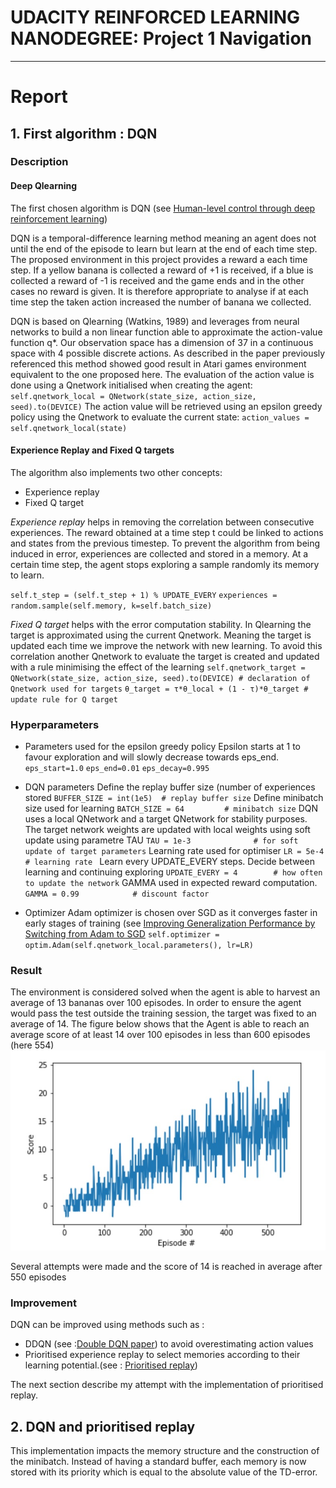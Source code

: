 

# UDACITY REINFORCED LEARNING NANODEGREE: Project 1 Navigation  
---
# Report

  
## 1. First algorithm : DQN  

### Description

#### Deep Qlearning
The first chosen algorithm is DQN (see [Human-level control through deep reinforcement learning](https://storage.googleapis.com/deepmind-media/dqn/DQNNaturePaper.pdf))

DQN is a temporal-difference learning method meaning an agent does not until the end of the episode to learn but learn at the end of each time step. The proposed environment in this project provides a reward a each time step. If a yellow banana is collected a reward of +1 is received, if a blue is collected a reward of -1 is received and the game ends and in the other cases no reward is given. 
It is therefore appropriate to analyse if at each time step the taken action  increased the number of banana we collected.

DQN is based on Qlearning (Watkins, 1989) and leverages from neural networks to build a non linear function able to approximate the action-value function q*. Our observation space has a dimension of 37 in a continuous space with 4 possible discrete actions. As described in the paper previously referenced this method showed good result in Atari games environment equivalent to the one proposed here. 
The evaluation of the action value is done using a Qnetwork initialised when creating the agent:
`self.qnetwork_local = QNetwork(state_size, action_size, seed).to(DEVICE)`
The action value will be retrieved using an epsilon greedy policy using the Qnetwork to evaluate the current state:
`action_values = self.qnetwork_local(state)`

#### Experience Replay and Fixed Q targets
The algorithm also implements two other concepts:
* Experience replay
* Fixed Q target

*Experience replay* helps in removing the correlation between consecutive experiences. The reward obtained at a time step t could be linked to actions and states from the previous timestep. To prevent the algorithm from being induced in error, experiences are collected and stored in a memory. At a certain time step, the agent stops exploring a sample randomly its memory to learn.

`self.t_step = (self.t_step + 1) % UPDATE_EVERY`
`experiences = random.sample(self.memory, k=self.batch_size)`

*Fixed Q target* helps with the error computation stability. In Qlearning the target is approximated using the current Qnetwork. Meaning the target is updated each time we improve the network with new learning.  To avoid this correlation another Qnetwork to evaluate the target is created and updated with a rule minimising the effect of the learning
`self.qnetwork_target = QNetwork(state_size, action_size, seed).to(DEVICE) # declaration of Qnetwork used for targets`
`θ_target = τ*θ_local + (1 - τ)*θ_target # update rule for Q target`

### Hyperparameters

* Parameters used for the epsilon greedy policy
Epsilon starts at 1 to favour exploration and will slowly decrease towards eps_end. 
 `eps_start=1.0` 
`eps_end=0.01`
`eps_decay=0.995`

* DQN parameters
Define the replay buffer size (number of experiences stored
`BUFFER_SIZE = int(1e5)  # replay buffer size`
Define minibatch size used for learning
`BATCH_SIZE = 64         # minibatch size`
DQN uses a local QNetwork and a target QNetwork for stability purposes. The target network weights are updated with local weights using soft update using parametre TAU
`TAU = 1e-3              # for soft update of target parameters`
Learning rate used for optimiser 
`LR = 5e-4               # learning rate `
Learn every UPDATE_EVERY steps. Decide between learning and continuing exploring 
`UPDATE_EVERY = 4        # how often to update the network`
GAMMA used in expected reward computation. 
`GAMMA = 0.99            # discount factor`

* Optimizer
Adam optimizer is chosen over SGD as it converges faster in early stages of training (see [Improving Generalization Performance by Switching from Adam to SGD](https://arxiv.org/pdf/1712.07628.pdf)
`self.optimizer = optim.Adam(self.qnetwork_local.parameters(), lr=LR)`

### Result
The environment is considered solved when the agent is able to harvest an average of 13 bananas over 100 episodes. In order to ensure the agent would pass the test outside the training session, the target was fixed to an average of 14.
The figure below shows that the Agent is able to reach an average score of at least 14 over 100 episodes in less than 600 episodes (here 554)
![Agent learning curve with DQN _](./images/DQN_result.jpg)

Several attempts were made and the score of 14 is reached in average after 550 episodes

### Improvement

DQN can be improved using methods such as :
* DDQN (see :[Double DQN paper](https://arxiv.org/abs/1509.06461)) to avoid overestimating action values
* Prioritised experience replay to select memories according to their learning potential.(see : [Prioritised replay](https://arxiv.org/abs/1511.05952))

The next section describe my attempt with the implementation of prioritised replay.

## 2. DQN and prioritised replay  

This implementation impacts the memory structure and the construction of the minibatch.  Instead of having a standard buffer, each memory is now stored with its priority which is equal to the absolute value of the TD-error.


